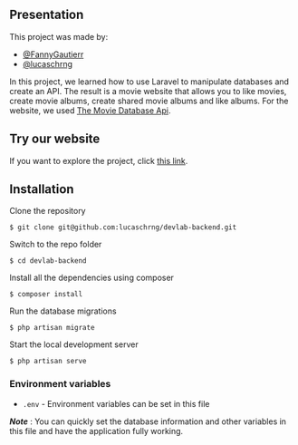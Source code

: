 ## Presentation

This project was made by:
- [@FannyGautierr](https://github.com/FannyGautierr)
- [@lucaschrng](https://github.com/lucaschrng)

In this project, we learned how to use Laravel to manipulate databases and create an API. The result is a movie website that allows you to like movies, create movie albums, create shared movie albums and like albums. For the website, we used [The Movie Database Api](https://developers.themoviedb.org/3).

## Try our website

If you want to explore the project, click [this link](https://wikimovies.lucas-charoing.com).

## Installation


Clone the repository
```shell
$ git clone git@github.com:lucaschrng/devlab-backend.git
```
Switch to the repo folder
```shell
$ cd devlab-backend
```
Install all the dependencies using composer
```shell
$ composer install
```
Run the database migrations
```shell
$ php artisan migrate
```
Start the local development server
```shell
$ php artisan serve
```

### Environment variables
- `.env` - Environment variables can be set in this file

***Note*** : You can quickly set the database information and other variables in this file and have the application fully working.
